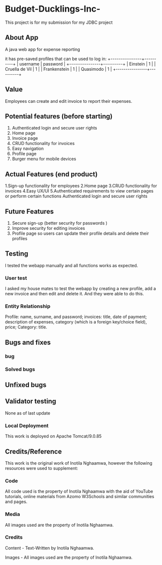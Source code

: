 # Budget-Ducklings-Inc-

This project is for my submission for my JDBC project

## About App
A java web app for expense reporting

it has pre-saved profiles that can be used to log in:
+----------------+----------+
| username       | password |
+----------------+----------+
| Einstein       | 1        |
| Cruella de Vil | 1        |
| Frankenstein   | 1        |
| Quasimodo      | 1        |
+----------------+----------+


## Value

Employees can create and edit invoice to report their expenses.

## Potential features (before starting)

1. Authenticated login and secure user rights
2. Home page
3. Invoice page
4. CRUD functionality for invoices
5. Easy navigation
6. Profile page
7. Burger menu for mobile devices

## Actual Features (end product)
1.Sign-up functionality for employees
2.Home page
3.CRUD functionality for invoices
4.Easy UX/UI
5.Authenticated requirements to view certain pages or perform certain functions
Authenticated login and secure user rights

## Future Features
1. Secure sign-up (better security for passwords )
2. Improve security for editing invoices
3. Profile page so users can update their profile details and delete their profiles

## Testing

I tested the webapp manually and all functions works as expected.

### User test
I asked my house mates to test the webapp by creating a new profile, add a new invoice and then edit and delete it. 
And they were able to do this.

### Entity Relationship
Profile: name, surname, and password; 
invoices:  title, date of payment; description of expenses,
category (which is a foreign key/choice field), price; Category: title.

## Bugs and fixes

### bug

### Solved bugs

## Unfixed bugs

## Validator testing
None as of last update

### Local Deployment
This work is deployed on Apache Tomcat/9.0.85

## Credits/Reference
This work is the original work of Inotila Nghaamwa, however the following resources were used to supplement:

### Code
All code used is the property of Inotila Nghaamwa with the aid of YouTube tutorials, online materials from Azomo
W3Schools and similar communities and pages.
### Media
All images used are the property of Inotila Nghaamwa.

### Credits

Content -
Text-Written by Inotila Nghaamwa.

Images - All images used are the property of Inotila Nghaamwa.
